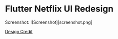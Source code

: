 # Flutter Netflix UI Redesign

Screenshot:
![Screenshot][screenshot.png]

[Design Credit](https://dribbble.com/shots/5026483-Netflix-Mobile-App-Redesign/)
